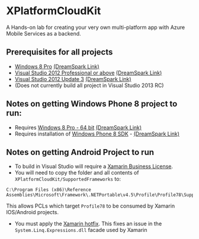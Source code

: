 XPlatformCloudKit
=================

A Hands-on lab for creating your very own multi-platform app with Azure Mobile Services as a backend.


Prerequisites for all projects
------------------------------

* [Windows 8 Pro](http://windows.microsoft.com/en-us/windows/buy?ocid=GA8_O_WOL_DIS_ShopHP_FPP_Light) [(DreamSpark Link)](https://www.dreamspark.com/student/Windows-8-App-Development.aspx)
* [Visual Studio 2012 Professional or above](http://www.microsoft.com/visualstudio/eng/products/visual-studio-overview) [(DreamSpark Link)](https://www.dreamspark.com/Product/Product.aspx?productid=44)
* [Visual Studio 2012 Update 3](http://support.microsoft.com/kb/2835600) [(DreamSpark Link)](https://www.dreamspark.com/Product/Product.aspx?productid=51)
* (Does not currently build all project in Visual Studio 2013 RC)

Notes on getting Windows Phone 8 project to run:
-----------------------------------------------

* Requires [Windows 8 Pro - 64 bit](http://windows.microsoft.com/en-us/windows/buy?ocid=GA8_O_WOL_DIS_ShopHP_FPP_Light) [(DreamSpark Link)](https://www.dreamspark.com/student/Windows-8-App-Development.aspx)
* Requires installation of [Windows Phone 8 SDK](http://aka.ms/phonesdk-cr) - [(DreamSpark Link)](https://www.dreamspark.com/student/Windows-Phone-8-App-Development.aspx)

Notes on getting Android Project to run
---------------------------------------

- To build in Visual Studio will require a [Xamarin Business License](https://store.xamarin.com/).
- You will need to copy the folder and all contents of `XPlatformCloudKit/SupportedFrameworks` to:
  
```
C:\Program Files (x86)\Reference Assemblies\Microsoft\Framework\.NETPortable\v4.5\Profile\Profile78\SupportedFrameworks
```
This allows PCLs which target `Profile78` to be consumed by Xamarin IOS/Android projects.
- You must apply the [Xamarin hotfix](http://forums.xamarin.com/discussion/5507/using-system-linq-expressions-in-a-pcl-method-causes-typeloadexpression-mono-android-4-7-10024). This fixes an issue in the `System.Linq.Expressions.dll` facade used by Xamarin
